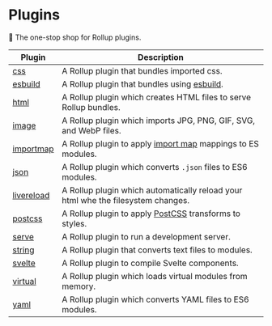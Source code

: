 # Plugins

🍣 The one-stop shop for Rollup plugins.

| Plugin                   | Description                                                                                        |
| ------------------------ | -------------------------------------------------------------------------------------------------- |
| [css](./css)             | A Rollup plugin that bundles imported css.                                                         |
| [esbuild](./esbuild)     | A Rollup plugin that bundles using [esbuild](https://github.com/evanw/esbuild).                    |
| [html](./html)           | A Rollup plugin which creates HTML files to serve Rollup bundles.                                  |
| [image](./image)         | A Rollup plugin which imports JPG, PNG, GIF, SVG, and WebP files.                                  |
| [importmap](./importmap) | A Rollup plugin to apply [import map](https://github.com/WICG/import-maps) mappings to ES modules. |
| [json](./json)           | A Rollup plugin which converts `.json` files to ES6 modules.                                       |
| [livereload][2]          | A Rollup plugin which automatically reload your html whe the filesystem changes.                   |
| [postcss](./postcss)     | A Rollup plugin to apply [PostCSS](https://github.com/postcss/postcss) transforms to styles.       |
| [serve][1]               | A Rollup plugin to run a development server.                                                       |
| [string](./string)       | A Rollup plugin that converts text files to modules.                                               |
| [svelte](./svelte)       | A Rollup plugin to compile Svelte components.                                                      |
| [virtual](./virtual)     | A Rollup plugin which loads virtual modules from memory.                                           |
| [yaml](./yaml)           | A Rollup plugin which converts YAML files to ES6 modules.                                          |

[1]: https://github.com/denyncrawford/deno-rollup-plugin-serve
[2]: https://github.com/denyncrawford/deno-rollup-plugin-livereload
